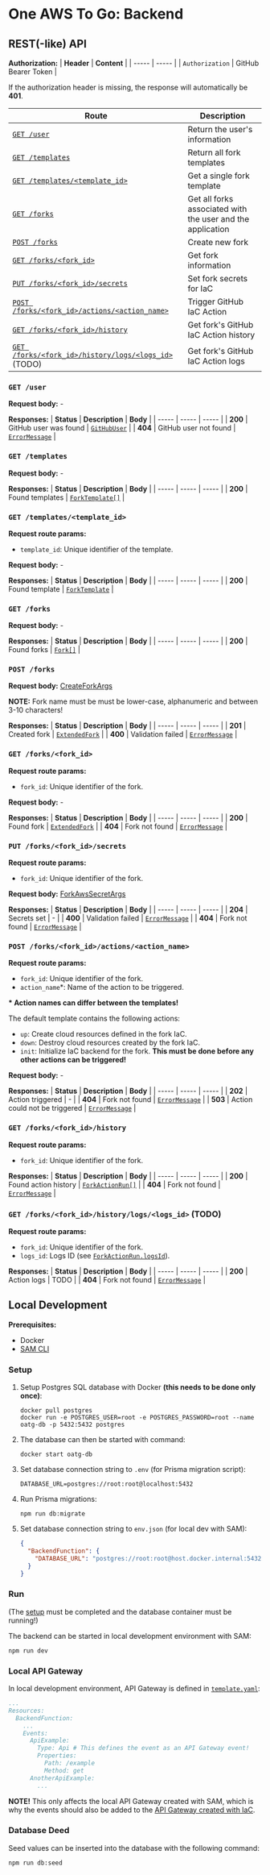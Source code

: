 # One AWS To Go: Backend

## REST(-like) API

**Authorization:**
| **Header** | **Content** | 
| ----- | ----- |
| `Authorization` | GitHub Bearer Token |

If the authorization header is missing, the response will automatically be **401**.

| **Route** | **Description** |
| ----- | ----- |
| [`GET /user`](#get-user) | Return the user's information
| [`GET /templates`](#get-template) | Return all fork templates
| [`GET /templates/<template_id>`](#get-templatestemplate_id) | Get a single fork template
| [`GET /forks`](#get-forks) | Get all forks associated with the user and the application
| [`POST /forks`](#post-forks) | Create new fork |
| [`GET /forks/<fork_id>`](#get-forksfork_id) | Get fork information
| [`PUT /forks/<fork_id>/secrets`](#put-forksfork_idsecrets) | Set fork secrets for IaC |
| [`POST /forks/<fork_id>/actions/<action_name>`](#post-forksfork_idactionaction_name) | Trigger GitHub IaC Action |
| [`GET /forks/<fork_id>/history`](#get-forksfork_idhistory) | Get fork's GitHub IaC Action history |
| [`GET /forks/<fork_id>/history/logs/<logs_id>`](#get-forksfork_idhistorylogslogs_id-todo) (TODO) | Get fork's GitHub IaC Action logs |

### **`GET /user`**

**Request body:** -

**Responses:**
| **Status** | **Description** | **Body** |
| ----- | ----- | ----- |
| **200** | GitHub user was found | [`GitHubUser`](./src/model.ts) |
| **404** | GitHub user not found | [`ErrorMessage`](./src/model.ts) |

### **`GET /templates`**

**Request body:** -

**Responses:**
| **Status** | **Description** | **Body** |
| ----- | ----- | ----- |
| **200** | Found templates | [`ForkTemplate[]`](./src/model.ts) |

### **`GET /templates/<template_id>`**

**Request route params:**
- `template_id`: Unique identifier of the template.

**Request body:** -

**Responses:**
| **Status** | **Description** | **Body** |
| ----- | ----- | ----- |
| **200** | Found template | [`ForkTemplate`](./src/model.ts) |

### **`GET /forks`**

**Request body:** -

**Responses:**
| **Status** | **Description** | **Body** |
| ----- | ----- | ----- |
| **200** | Found forks | [`Fork[]`](./src/model.ts) |

### **`POST /forks`**

**Request body:** [CreateForkArgs](./src/model.ts)

**NOTE:** Fork name must be must be lower-case, alphanumeric and between 3-10 characters!

**Responses:**
| **Status** | **Description** | **Body** |
| ----- | ----- | ----- |
| **201** | Created fork | [`ExtendedFork`](./src/model.ts) |
| **400** | Validation failed | [`ErrorMessage`](./src/model.ts) |

### **`GET /forks/<fork_id>`**

**Request route params:**
- `fork_id`: Unique identifier of the fork.

**Request body:** -

**Responses:**
| **Status** | **Description** | **Body** |
| ----- | ----- | ----- |
| **200** | Found fork | [`ExtendedFork`](./src/model.ts) |
| **404** | Fork not found | [`ErrorMessage`](./src/model.ts) |

### **`PUT /forks/<fork_id>/secrets`**

**Request route params:**
- `fork_id`: Unique identifier of the fork.

**Request body:** [ForkAwsSecretArgs](./src/model.ts)

**Responses:**
| **Status** | **Description** | **Body** |
| ----- | ----- | ----- |
| **204** | Secrets set | - |
| **400** | Validation failed | [`ErrorMessage`](./src/model.ts) |
| **404** | Fork not found | [`ErrorMessage`](./src/model.ts) |

### **`POST /forks/<fork_id>/actions/<action_name>`**

**Request route params:**
- `fork_id`: Unique identifier of the fork.
- `action_name`*: Name of the action to be triggered.

**\* Action names can differ between the templates!**

The default template contains the following actions:
- `up`: Create cloud resources defined in the fork IaC.
- `down`: Destroy cloud resources created by the fork IaC.
- `init`: Initialize IaC backend for the fork. **This must be done before any other actions can be triggered!**

**Request body:** -

**Responses:**
| **Status** | **Description** | **Body** |
| ----- | ----- | ----- |
| **202** | Action triggered | - |
| **404** | Fork not found | [`ErrorMessage`](./src/model.ts) |
| **503** | Action could not be triggered | [`ErrorMessage`](./src/model.ts) |

### `GET /forks/<fork_id>/history`

**Request route params:**
- `fork_id`: Unique identifier of the fork.

**Responses:**
| **Status** | **Description** | **Body** |
| ----- | ----- | ----- |
| **200** | Found action history | [`ForkActionRun[]`](./src/model.ts) |
| **404** | Fork not found | [`ErrorMessage`](./src/model.ts) |

### `GET /forks/<fork_id>/history/logs/<logs_id>` (TODO)

**Request route params:**
- `fork_id`: Unique identifier of the fork.
- `logs_id`: Logs ID (see [`ForkActionRun.logsId`](./src/model.ts)).

**Responses:**
| **Status** | **Description** | **Body** |
| ----- | ----- | ----- |
| **200** | Action logs | TODO |
| **404** | Fork not found | [`ErrorMessage`](./src/model.ts) |

## Local Development

**Prerequisites:**
- Docker
- [SAM CLI](https://docs.aws.amazon.com/serverless-application-model/latest/developerguide/serverless-sam-cli-install.html)

### Setup
1. Setup Postgres SQL database with Docker **(this needs to be done only once)**:
    ```
    docker pull postgres
    docker run -e POSTGRES_USER=root -e POSTGRES_PASSWORD=root --name oatg-db -p 5432:5432 postgres
    ```

2. The database can then be started with command:
    ```
    docker start oatg-db
    ```

3. Set database connection string to `.env` (for Prisma migration script):
    ```
    DATABASE_URL=postgres://root:root@localhost:5432
    ```

4. Run Prisma migrations:
    ```
    npm run db:migrate
    ```

5. Set database connection string to `env.json` (for local dev with SAM):
    ```json
    {
      "BackendFunction": {
        "DATABASE_URL": "postgres://root:root@host.docker.internal:5432"
      }
    }
    ```

### Run

(The [setup](#setup) must be completed and the database container must be running!)

The backend can be started in local development environment with SAM:
```
npm run dev
```

### Local API Gateway

In local development environment, API Gateway is defined in [`template.yaml`](./template.yaml):
```yaml
...
Resources:
  BackendFunction:
    ...
    Events:
      ApiExample:
        Type: Api # This defines the event as an API Gateway event!
        Properties:
          Path: /example
          Method: get
      AnotherApiExample:
        ...
```

**NOTE!** This only affects the local API Gateway created with SAM, which is why the events should also be added to the [API Gateway created with IaC](../iac/solution/modules/api-gateway/api-gateway.tf).

### Database Deed

Seed values can be inserted into the database with the following command:
```
npm run db:seed
```
